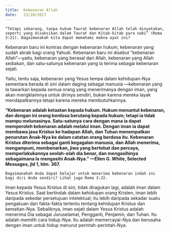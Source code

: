 ```yaml
---
title:  Kebenaran Allah
date:   23/10/2017
---
```


`“Tetapi sekarang, tanpa hukum Taurat kebenaran Allah telah dinyatakan, seperti yang disaksikan dalam Taurat dan Kitab-kitab para nabi” (Roma 3:21). Bagaimanakah kita dapat memahami makna ayat ini?`

Kebenaran baru ini kontras dengan kebenaran hukum, kebenaran yang sudah akrab bagi orang Yahudi. Kebenaran baru ini disebut “kebenaran Allah”—yaitu, kebenaran yang berasal dari Allah, kebenaran yang Allah sediakan, dan satu-satunya kebenaran yang Ia terima sebagai kebenaran sejati.

Yaitu, tentu saja, kebenaran yang Yesus tempa dalam kehidupan-Nya sementara berada di sini dalam daging sebagai manusia —kebenaran yang Ia tawarkan kepada semua orang yang menerimanya dengan iman, yang akan mengklaimnya untuk dirinya sendiri, bukan karena mereka layak mendapatkannya tetapi karena mereka membutuhkannya.

**“Kebenaran adalah ketaatan kepada hukum. Hukum menuntut kebenaran, dan dengan ini orang berdosa berutang kepada hukum; tetapi ia tidak mampu melunasinya. Satu-satunya cara dengan mana ia dapat memperoleh kebenaran adalah melalui iman. Dengan iman ia dapat membawa jasa Kristus ke hadapan Allah, dan Tuhan menempatkan penurutan Anak-Nya ke dalam catatan orang berdosa itu. Kebenaran Kristus diterima sebagai ganti kegagalan manusia, dan Allah menerima, mengampuni, membenarkan, jiwa yang bertobat dan percaya, memperlakukannya seolah-olah dia benar, dan mengasihinya sebagaimana Ia mengasihi Anak-Nya.” —Ellen G. White, Selected Messages, jld 1, hlm. 367.**

`Bagaimanakah Anda dapat belajar untuk menerima kebenaran indah ini bagi diri Anda sendiri? Lihat juga Roma 3:22.`

Iman kepada Yesus Kristus di sini, tidak diragukan lagi, adalah iman dalam Yesus Kristus. Saat bertindak dalam kehidupan orang Kristen, iman lebih daripada sekedar persetujuan intelektual; itu lebih daripada sekadar suatu pengakuan dari fakta-fakta tertentu tentang kehidupan Kristus dan kematian-Nya. Sebaliknya, iman sejati dalam Yesus Kristus adalah menerima Dia sebagai Juruselamat, Pengganti, Penjamin, dan Tuhan. Itu adalah memilih cara hidup-Nya. Itu adalah memercayai-Nya dan berusaha dengan iman untuk hidup menurut perintah-perintah-Nya.